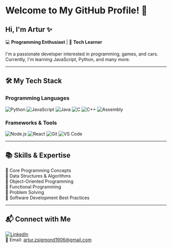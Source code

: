 # Welcome to My GitHub Profile! 👋

## Hi, I'm Artur ✨

💻 **Programming Enthusiast** | 🚀 **Tech Learner**

I'm a passionate developer interested in programming, games, and cars. Currently, I'm learning JavaScript, Python, and many more.

---

## 🛠 My Tech Stack

### **Programming Languages**
![Python](https://img.shields.io/badge/-Python-3776AB?style=flat&logo=python&logoColor=white)
![JavaScript](https://img.shields.io/badge/-JavaScript-F7DF1E?style=flat&logo=javascript&logoColor=black)
![Java](https://img.shields.io/badge/-Java-007396?style=flat&logo=java&logoColor=white)
![C](https://img.shields.io/badge/-C-00599C?style=flat&logo=c&logoColor=white)
![C++](https://img.shields.io/badge/-C++-00599C?style=flat&logo=c%2B%2B&logoColor=white)
![Assembly](https://img.shields.io/badge/-Assembly-525252?style=flat&logo=assemblyscript&logoColor=white)


### **Frameworks & Tools**
![Node.js](https://img.shields.io/badge/-Node.js-339933?style=flat&logo=node.js&logoColor=white)
![React](https://img.shields.io/badge/-React-61DAFB?style=flat&logo=react&logoColor=black)
![Git](https://img.shields.io/badge/-Git-F05032?style=flat&logo=git&logoColor=white)
![VS Code](https://img.shields.io/badge/-VS%20Code-007ACC?style=flat&logo=visual-studio-code&logoColor=white)

---

## 📚 Skills & Expertise

🔹 Core Programming Concepts  
🔹 Data Structures & Algorithms  
🔹 Object-Oriented Programming  
🔹 Functional Programming  
🔹 Problem Solving  
🔹 Software Development Best Practices  

---

## 📬 Connect with Me
[![LinkedIn](https://img.shields.io/badge/LinkedIn-%230077B5.svg?style=flat&logo=linkedin&logoColor=white)](https://linkedin.com/in/artur-erik-zsigmond-80667a333)  
📧 Email: artur.zsigmond1906@gmail.com

